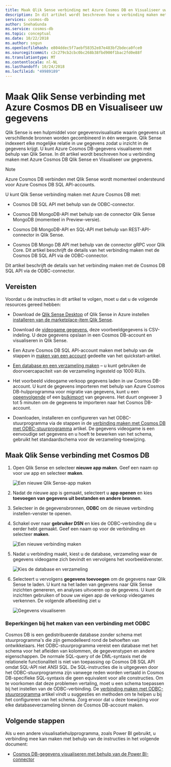 ```yaml
---
title: Maak Qlik Sense verbinding met Azure Cosmos DB en Visualiseer uw gegevens | Microsoft Docs
description: In dit artikel wordt beschreven hoe u verbinding maken met Azure Cosmos DB Qlik Sense en Visualiseer uw gegevens.
services: cosmos-db
author: SnehaGunda
ms.service: cosmos-db
ms.topic: conceptual
ms.date: 10/22/2018
ms.author: sngun
ms.openlocfilehash: e804ddec5f7aebf58352e87e483bf2bdeca0fce0
ms.sourcegitcommit: c2c279cb2cbc0bc268b38fbd900f1bac2fd0e88f
ms.translationtype: MT
ms.contentlocale: nl-NL
ms.lasthandoff: 10/24/2018
ms.locfileid: "49989189"
---
```

# <a name="connect-qlik-sense-to-azure-cosmos-db-and-visualize-your-data"></a>Maak Qlik Sense verbinding met Azure Cosmos DB en Visualiseer uw gegevens

Qlik Sense is een hulpmiddel voor gegevensvisualisatie waarin gegevens uit verschillende bronnen worden gecombineerd in één weergave. Qlik Sense indexeert elke mogelijke relatie in uw gegevens zodat u inzicht in de gegevens krijgt. U kunt Azure Cosmos DB-gegevens visualiseren met behulp van Qlik Sense. In dit artikel wordt beschreven hoe u verbinding maken met Azure Cosmos DB Qlik Sense en Visualiseer uw gegevens. 

> [!NOTE]
> Azure Cosmos DB verbinden met Qlik Sense wordt momenteel ondersteund voor Azure Cosmos DB SQL API-accounts.

U kunt Qlik Sense verbinding maken met Azure Cosmos DB met:

* Cosmos DB SQL API met behulp van de ODBC-connector.

* Cosmos DB MongoDB-API met behulp van de connector Qlik Sense MongoDB (momenteel in Preview-versie).

* Cosmos DB MongoDB-API en SQL-API met behulp van REST-API-connector in Qlik Sense.

* Cosmos DB Mongo DB API met behulp van de connector gRPC voor Qlik Core.
Dit artikel beschrijft de details van het verbinding maken met de Cosmos DB SQL API via de ODBC-connector.

Dit artikel beschrijft de details van het verbinding maken met de Cosmos DB SQL API via de ODBC-connector.

## <a name="prerequisites"></a>Vereisten

Voordat u de instructies in dit artikel te volgen, moet u dat u de volgende resources gereed hebben:

* Download de [Qlik Sense Desktop](https://www.qlik.com/us/try-or-buy/download-qlik-sense) of Qlik Sense in Azure instellen [installeren van de marketplace-item Qlik Sense](https://azuremarketplace.microsoft.com/marketplace/apps/qlik.qlik-sense).

* Download de [videogame gegevens](https://www.kaggle.com/gregorut/videogamesales), deze voorbeeldgegevens is CSV-indeling. U deze gegevens opslaan in een Cosmos DB-account en visualiseren in Qlik Sense.

* Een Azure Cosmos DB SQL API-account maken met behulp van de stappen in [maken van een account](create-sql-api-dotnet.md#create-a-database-account) gedeelte van het quickstart-artikel.

* [Een database en een verzameling maken](create-sql-api-dotnet.md#add-a-collection) – u kunt gebruiken de doorvoercapaciteit van de verzameling ingesteld op 1000 RU/s. 

* Het voorbeeld videogame verkoop gegevens laden in uw Cosmos DB-account. U kunt de gegevens importeren met behulp van Azure Cosmos DB-hulpprogramma voor migratie van gegevens, kunt u een [opeenvolgende](import-data.md#SQLSeqTarget) of een [bulkimport](import-data.md#SQLBulkTarget) van gegevens. Het duurt ongeveer 3 tot 5 minuten om de gegevens te importeren naar het Cosmos DB-account.

* Downloaden, installeren en configureren van het ODBC-stuurprogramma via de stappen in de [verbinding maken met Cosmos DB met ODBC-stuurprogramma](odbc-driver.md) artikel. De gegevens videogame is een eenvoudige set gegevens en u hoeft te bewerken van het schema, gebruikt het standaardschema voor de verzameling-toewijzing.

## <a name="connect-qlik-sense-to-cosmos-db"></a>Maak Qlik Sense verbinding met Cosmos DB

1. Open Qlik Sense en selecteer **nieuwe app maken**. Geef een naam op voor uw app en selecteer **maken**.

   ![Een nieuwe Qlik Sense-app maken](./media/visualize-qlik-sense/create-new-qlik-sense-app.png)

2. Nadat de nieuwe app is gemaakt, selecteert u **app openen** en kies **toevoegen van gegevens uit bestanden en andere bronnen**. 

3. Selecteer in de gegevensbronnen, **ODBC** om de nieuwe verbinding instellen-venster te openen. 

4. Schakel over naar **gebruiker DSN** en kies de ODBC-verbinding die u eerder hebt gemaakt. Geef een naam op voor de verbinding en selecteer **maken**. 

   ![Een nieuwe verbinding maken](./media/visualize-qlik-sense/create-new-connection.png)

5. Nadat u verbinding maakt, kiest u de database, verzameling waar de gegevens videogame zich bevindt en vervolgens het voorbeeldvenster.

   ![Kies de database en verzameling](./media/visualize-qlik-sense/choose-database-and-collection.png) 

6. Selecteert u vervolgens **gegevens toevoegen** om de gegevens naar Qlik Sense te laden. U kunt na het laden van gegevens naar Qlik Sense inzichten genereren, en analyses uitvoeren op de gegevens. U kunt de inzichten gebruiken of bouw uw eigen app de verkoop videogames verkennen. De volgende afbeelding ziet u 

   ![Gegevens visualiseren](./media/visualize-qlik-sense/visualize-data.png)

### <a name="limitations-when-connecting-with-odbc"></a>Beperkingen bij het maken van een verbinding met ODBC 

Cosmos DB is een gedistribueerde database zonder schema met stuurprogramma's die zijn gemodelleerd rond de behoeften van ontwikkelaars. Het ODBC-stuurprogramma vereist een database met het schema voor het afleiden van kolommen, de gegevenstypen en andere eigenschappen. De normale SQL-query of de DML-syntaxis met de relationele functionaliteit is niet van toepassing op Cosmos DB SQL API omdat SQL-API niet ANSI SQL. De SQL-instructies die is uitgegeven door het ODBC-stuurprogramma zijn vanwege reden worden vertaald in Cosmos DB-specifieke SQL-syntaxis die geen equivalent voor alle constructies. Om te voorkomen dat deze problemen vertaling, moet u een schema toepassen bij het instellen van de ODBC-verbinding. De [verbinding maken met ODBC-stuurprogramma](odbc-driver.md) artikel vindt u suggesties en methoden om te helpen u bij het configureren van het schema. Zorg ervoor dat u deze toewijzing voor elke databaseverzameling binnen de Cosmos DB-account maken.

## <a name="next-steps"></a>Volgende stappen

Als u een andere visualisatiehulpprogramma, zoals Power BI gebruikt, u verbinding mee kan maken met behulp van de instructies in het volgende document:

* [Cosmos DB-gegevens visualiseren met behulp van de Power BI-connector](powerbi-visualize.md)
